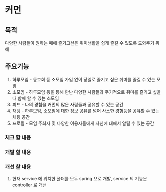 # 커먼

## 목적
다양한 사람들이 원하는 때에 즐기고싶은 취미생활을 쉽게 즐길 수 있도록 도와주기 위해

## 주요기능
1. 하루모임 - 동호회 등 소모임 가입 없이 당일로 즐기고 싶은 취미를 즐길 수 있는 모임
2. 소모임 - 하루모임 등을 통해 만난 다양한 사람들과 주기적으로 취미를 즐기고 싶을 때 함께 할 수 있는 소모임
3. 피드 - 나의 경험을 커먼의 많은 사람들과 공유할 수 있는 공간
4. 채팅 - 하루모임, 소모임에 대한 정보 공유를 넘어 사소한 경험등을 공유할 수 있는 채팅 공간
5. 프로필 - 모임 주최자 및 다양한 이용자들에게 자신에 대해서 알릴 수 있는 공간

### 체크 할 내용

### 개발 할 내용

### 개선 할 내용
1. 현재 service 에 위치한 폴더를 모두 spring 으로 개발, service 의 기능은 controller 로 개선
